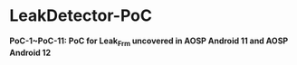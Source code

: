 # LeakDetector-PoC

**PoC-1~PoC-11: PoC for Leak<sub>Frm</sub> uncovered in AOSP Android 11 and AOSP Android 12**  

